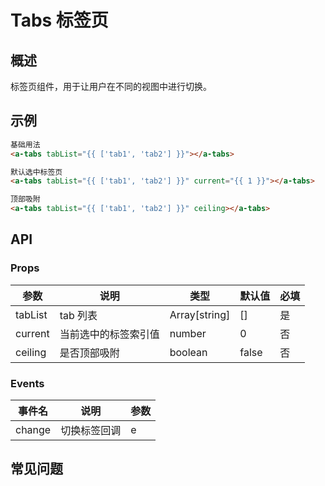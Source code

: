 # Tabs 标签页

## 概述

标签页组件，用于让用户在不同的视图中进行切换。

## 示例

```html
基础用法
<a-tabs tabList="{{ ['tab1', 'tab2'] }}"></a-tabs>

默认选中标签页
<a-tabs tabList="{{ ['tab1', 'tab2'] }}" current="{{ 1 }}"></a-tabs>

顶部吸附
<a-tabs tabList="{{ ['tab1', 'tab2'] }}" ceiling></a-tabs>
```

## API

### Props

| 参数    | 说明                 | 类型          | 默认值 | 必填 |
| ------- | -------------------- | ------------- | ------ | ---- |
| tabList | tab 列表             | Array[string] | []     | 是   |
| current | 当前选中的标签索引值 | number        | 0      | 否   |
| ceiling | 是否顶部吸附         | boolean       | false  | 否   |

### Events

| 事件名 | 说明         | 参数 |
| ------ | ------------ | ---- |
| change | 切换标签回调 | e    |

## 常见问题
